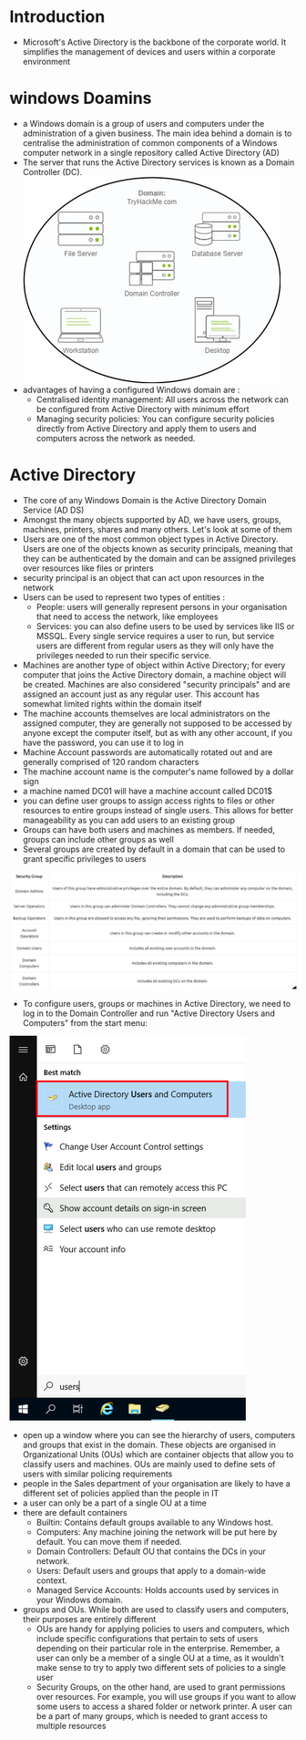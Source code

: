 # Introduction
- Microsoft's Active Directory is the backbone of the corporate world. It simplifies the management of devices and users within a corporate environment
# windows Doamins
- a Windows domain is a group of users and computers under the administration of a given business. The main idea behind a domain is to centralise the administration of common components of a Windows computer network in a single repository called Active Directory (AD)
- The server that runs the Active Directory services is known as a Domain Controller (DC).
![DomainC](https://github.com/Islamkafafy123/TryHackMe-WriteUps/blob/main/Pictures/dom.png)
- advantages of having a configured Windows domain are :
  - Centralised identity management: All users across the network can be configured from Active Directory with minimum effort
  - Managing security policies: You can configure security policies directly from Active Directory and apply them to users and computers across the network as needed.
# Active Directory
- The core of any Windows Domain is the Active Directory Domain Service (AD DS)
- Amongst the many objects supported by AD, we have users, groups, machines, printers, shares and many others. Let's look at some of them
- Users are one of the most common object types in Active Directory. Users are one of the objects known as security principals, meaning that they can be authenticated by the domain and can be assigned privileges over resources like files or printers
- security principal is an object that can act upon resources in the network
- Users can be used to represent two types of entities :
  - People: users will generally represent persons in your organisation that need to access the network, like employees
  - Services: you can also define users to be used by services like IIS or MSSQL. Every single service requires a user to run, but service users are different from regular users as they will only have the privileges needed to run their specific service.
- Machines are another type of object within Active Directory; for every computer that joins the Active Directory domain, a machine object will be created. Machines are also considered "security principals" and are assigned an account just as any regular user. This account has somewhat limited rights within the domain itself
- The machine accounts themselves are local administrators on the assigned computer, they are generally not supposed to be accessed by anyone except the computer itself, but as with any other account, if you have the password, you can use it to log in
- Machine Account passwords are automatically rotated out and are generally comprised of 120 random characters
- The machine account name is the computer's name followed by a dollar sign
- a machine named DC01 will have a machine account called DC01$
- you can define user groups to assign access rights to files or other resources to entire groups instead of single users. This allows for better manageability as you can add users to an existing group
- Groups can have both users and machines as members. If needed, groups can include other groups as well
- Several groups are created by default in a domain that can be used to grant specific privileges to users

![security groups](https://github.com/Islamkafafy123/TryHackMe-WriteUps/blob/main/Pictures/sec.jpeg)
- To configure users, groups or machines in Active Directory, we need to log in to the Domain Controller and run "Active Directory Users and Computers" from the start menu:
  
![security groups1](https://github.com/Islamkafafy123/TryHackMe-WriteUps/blob/main/Pictures/sec1.png)
- open up a window where you can see the hierarchy of users, computers and groups that exist in the domain. These objects are organised in Organizational Units (OUs) which are container objects that allow you to classify users and machines. OUs are mainly used to define sets of users with similar policing requirements
-  people in the Sales department of your organisation are likely to have a different set of policies applied than the people in IT
-  a user can only be a part of a single OU at a time
- there are default containers
  - Builtin: Contains default groups available to any Windows host.
  - Computers: Any machine joining the network will be put here by default. You can move them if needed.
  - Domain Controllers: Default OU that contains the DCs in your network.
  - Users: Default users and groups that apply to a domain-wide context.
  - Managed Service Accounts: Holds accounts used by services in your Windows domain.
- groups and OUs. While both are used to classify users and computers, their purposes are entirely different
  - OUs are handy for applying policies to users and computers, which include specific configurations that pertain to sets of users depending on their 
    particular role in the enterprise. Remember, a user can only be a member of a single OU at a time, as it wouldn't make sense to try to apply two different 
    sets of policies to a single user
  - Security Groups, on the other hand, are used to grant permissions over resources. For example, you will use groups if you want to allow some users to 
    access a shared folder or network printer. A user can be a part of many groups, which is needed to grant access to multiple resources
